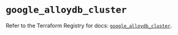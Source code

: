 # `google_alloydb_cluster`

Refer to the Terraform Registry for docs: [`google_alloydb_cluster`](https://registry.terraform.io/providers/hashicorp/google/5.39.0/docs/resources/alloydb_cluster).
